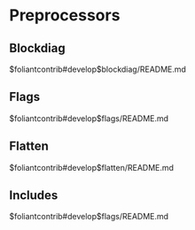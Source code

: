 # Preprocessors

## Blockdiag

<include sethead="3" nohead="true">
    $foliantcontrib#develop$blockdiag/README.md
</include>


## Flags

<include sethead="3" nohead="true">
    $foliantcontrib#develop$flags/README.md
</include>


## Flatten

<include sethead="3" nohead="true">
    $foliantcontrib#develop$flatten/README.md
</include>


## Includes

<include sethead="3" nohead="true" recursive="false">
    $foliantcontrib#develop$flags/README.md
</include>
